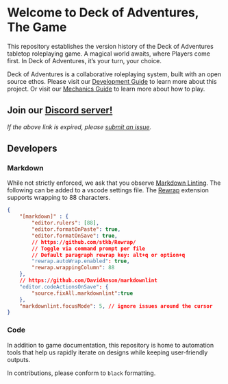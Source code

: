 # Welcome to Deck of Adventures, The Game

This repository establishes the version history of the Deck of Adventures tabletop
roleplaying game. A magical world awaits, where Players come first. In Deck of
Adventures, it’s your turn, your choice.

Deck of Adventures is a collaborative roleplaying system, built with an open source
ethos. Please visit our
[Development Guide](./docs/src/2_Development/) to learn more about this project. Or
visit our [Mechanics Guide](./docs/src/1_Mechanics/01_PlayerGuide_Full.md) to learn more
about how to play.

## Join our [Discord server!](https://discord.gg/dk6RfWgPHF)

*If the above link is expired, please
[submit an issue](https://github.com/DeckofAdventures/TheGame/issues/new?assignees=&labels=bug&template=bug_report.md&title=Expired%20Discord%20Link!).*

## Developers

### Markdown

While not strictly enforced, we ask that you observe
[Markdown Linting](https://github.com/DavidAnson/markdownlint). The following can be
added to a vscode settings file. The [Rewrap](https://github.com/stkb/Rewrap/) extension
supports wrapping to 88 characters.

```json
{
    "[markdown]" : {
        "editor.rulers": [88],
        "editor.formatOnPaste": true,
        "editor.formatOnSave": true,
        // https://github.com/stkb/Rewrap/
        // Toggle via command prompt per file
        // Default paragraph rewrap key: alt+q or option+q
        "rewrap.autoWrap.enabled": true,
        "rewrap.wrappingColumn": 88
    },
    // https://github.com/DavidAnson/markdownlint
    "editor.codeActionsOnSave": {
        "source.fixAll.markdownlint":true
    },
    "markdownlint.focusMode": 5, // ignore issues around the cursor
}
```

### Code

In addition to game documentation, this repository is home to automation tools that
help us rapidly iterate on designs while keeping user-friendly outputs.

In contributions, please conform to `black` formatting.
